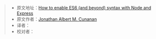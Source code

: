 > * 原文地址：[How to enable ES6 (and beyond) syntax with Node and Express](https://www.freecodecamp.org/news/how-to-enable-es6-and-beyond-syntax-with-node-and-express-68d3e11fe1ab/)
> * 原文作者：[Jonathan Albert M. Cunanan](https://github.com/jcunanan05)
> * 译者：
> * 校对者：